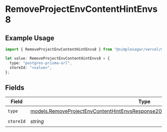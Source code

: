 # RemoveProjectEnvContentHintEnvs8

## Example Usage

```typescript
import { RemoveProjectEnvContentHintEnvs8 } from "@simplesagar/vercel/models/removeprojectenvop.js";

let value: RemoveProjectEnvContentHintEnvs8 = {
  type: "postgres-prisma-url",
  storeId: "<value>",
};
```

## Fields

| Field                                                                                                                                                                          | Type                                                                                                                                                                           | Required                                                                                                                                                                       | Description                                                                                                                                                                    |
| ------------------------------------------------------------------------------------------------------------------------------------------------------------------------------ | ------------------------------------------------------------------------------------------------------------------------------------------------------------------------------ | ------------------------------------------------------------------------------------------------------------------------------------------------------------------------------ | ------------------------------------------------------------------------------------------------------------------------------------------------------------------------------ |
| `type`                                                                                                                                                                         | [models.RemoveProjectEnvContentHintEnvsResponse200ApplicationJSONResponseBody28Type](../models/removeprojectenvcontenthintenvsresponse200applicationjsonresponsebody28type.md) | :heavy_check_mark:                                                                                                                                                             | N/A                                                                                                                                                                            |
| `storeId`                                                                                                                                                                      | *string*                                                                                                                                                                       | :heavy_check_mark:                                                                                                                                                             | N/A                                                                                                                                                                            |